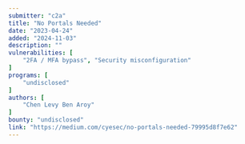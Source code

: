 ```yaml
---
submitter: "c2a"
title: "No Portals Needed"
date: "2023-04-24"
added: "2024-11-03"
description: ""
vulnerabilities: [
    "2FA / MFA bypass", "Security misconfiguration"
]
programs: [
    "undisclosed"
]
authors: [
    "Chen Levy Ben Aroy"
]
bounty: "undisclosed"
link: "https://medium.com/cyesec/no-portals-needed-79995d8f7e62"
---
```




